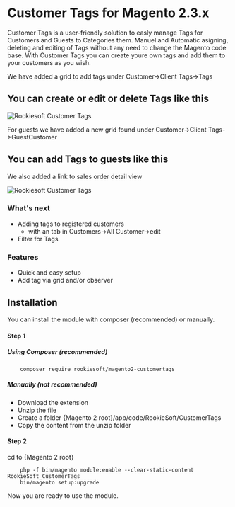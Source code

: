 # Customer Tags for Magento 2.3.x
Customer Tags is a user-friendly solution to easly manage Tags for Customers and Guests to Categories them. Manuel and Automatic asigning, deleting and editing of Tags without any need to change the Magento code base. 
With Customer Tags you can create youre own tags and add them to your customers as you wish. 

We have added a grid to add tags under Customer->Client Tags->Tags
## You can create or edit or delete Tags like this
                            
![Rookiesoft Customer Tags](https://i.ibb.co/K7XLcqB/Add-tag-view.png)

For guests we have added a new grid found under Customer->Client Tags->GuestCustomer
## You can add Tags to guests like this
We also added a link to sales order detail view <!-- think of an better sentance later -->

![Rookiesoft Customer Tags](https://i.ibb.co/x5kXmVN/Guest-customer-view.png)

### What's next
* Adding tags to registered customers
  * with an tab in Customers->All Customer->edit
* Filter for Tags

### Features
* Quick and easy setup
* Add tag via grid and/or observer

## Installation
You can install the module with composer (recommended) or manually.

#### Step 1
##### Using Composer (recommended)
```
    composer require rookiesoft/magento2-customertags
```

##### Manually  (not recommended)
 * Download the extension
 * Unzip the file
 * Create a folder {Magento 2 root}/app/code/RookieSoft/CustomerTags
 * Copy the content from the unzip folder

#### Step 2
cd to {Magento 2 root}
```
    php -f bin/magento module:enable --clear-static-content RookieSoft_CustomerTags
    bin/magento setup:upgrade
```

Now you are ready to use the module.

